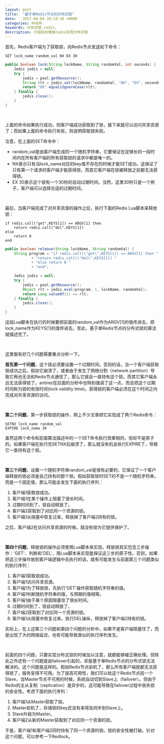 ```yaml
---
layout: post
title:  "基于单Redis节点的分布式锁"
date:   2017-04-04 20:19:16 +0800
categories: 中间件
keywords: 分布式锁,redis,
description: 介绍如何使用redis实现分布式锁
---
```

首先，Redis客户端为了获取锁，向Redis节点发送如下命令：

```
SET lock_name random_val NX EX 30
```

```java
public boolean lock(String lockName, String randomVal, int seconds) {
    Jedis jedis = null;
    try {
        jedis = pool.getResource();
        String rlt = jedis.set(lockName, randomVal, "NX", "EX", seconds);
        return "OK".equalsIgnoreCase(rlt);
    } finally {
        jedis.close();
    }
}
```

<br/>

上面的命令如果执行成功，则客户端成功获取到了锁，接下来就可以访问共享资源了；而如果上面的命令执行失败，则说明获取锁失败。

注意，在上面的SET命令中：

* random_val是由客户端生成的一个随机字符串，它要保证在足够长的一段时间内在所有客户端的所有获取锁的请求中都是唯一的。
* NX表示只有当lock_name对应的key值不存在的时候才能SET成功。这保证了只有第一个请求的客户端才能获得锁，而其它客户端在锁被释放之前都无法获得锁。
* EX 30表示这个锁有一个30秒的自动过期时间。当然，这里30秒只是一个例子，客户端可以选择合适的过期时间。

<br/>

最后，当客户端完成了对共享资源的操作之后，执行下面的Redis Lua脚本来释放锁：

```
if redis.call("get",KEYS[1]) == ARGV[1] then
    return redis.call("del",KEYS[1])
else
    return 0
end
```

```java
public boolean release(String lockName, String randomVal) {
    String program = "if redis.call(\"get\",KEYS[1]) == ARGV[1] then "
            + "return redis.call(\"del\",KEYS[1]) "
            + "else return 0 "
            + "end";

    Jedis jedis = null;
    try {
        jedis = pool.getResource();
        Object rlt = jedis.eval(program, 1, lockName, randomVal);
        return Long.valueOf(1) == rlt;
    } finally {
        jedis.close();
    }
}
```

这段Lua脚本在执行的时候要把前面的random_val作为ARGV[1]的值传进去，把lock_name作为KEYS[1]的值传进去。至此，基于单Redis节点的分布式锁的算法就描述完了。

<br/>

这里面有好几个问题需要重点分析一下。

**首先第一个问题**，这个锁必须要设置一个过期时间。否则的话，当一个客户端获取锁成功之后，假如它崩溃了，或者由于发生了网络分割（network partition）导致它再也无法和Redis节点通信了，那么它就会一直持有这个锁，而其它客户端永远无法获得锁了。antirez在后面的分析中也特别强调了这一点，而且把这个过期时间称为锁的有效时间(lock validity time)。获得锁的客户端必须在这个时间之内完成对共享资源的访问。

<br/>

**第二个问题**，第一步获取锁的操作，网上不少文章把它实现成了两个Redis命令：

```
SETNX lock_name random_val
EXPIRE lock_name 30
```

虽然这两个命令和前面算法描述中的一个SET命令执行效果相同，但却不是原子的。如果客户端在执行完SETNX后崩溃了，那么就没有机会执行EXPIRE了，导致它一直持有这个锁。

<br/>

**第三个问题**，设置一个随机字符串random_val是很有必要的，它保证了一个客户端释放的锁必须是自己持有的那个锁。假如获取锁时SET的不是一个随机字符串，而是一个固定值，那么可能会发生下面的执行序列：

1. 客户端1获取锁成功。
2. 客户端1在某个操作上阻塞了很长时间。
3. 过期时间到了，锁自动释放了。
4. 客户端2获取到了对应同一个资源的锁。
5. 客户端1从阻塞中恢复过来，释放掉了客户端2持有的锁。

之后，客户端2在访问共享资源的时候，就没有锁为它提供保护了。

<br/>

**第四个问题**，释放锁的操作必须使用Lua脚本来实现。释放锁其实包含三步操作：'GET'、判断和'DEL'，用Lua脚本来实现能保证这三步的原子性。否则，如果把这三步操作放到客户端逻辑中去执行的话，就有可能发生与前面第三个问题类似的执行序列：

1. 客户端1获取锁成功。
2. 客户端1访问共享资源。
3. 客户端1为了释放锁，先执行'GET'操作获取随机字符串的值。
4. 客户端1判断随机字符串的值，与预期的值相等。
5. 客户端1由于某个原因阻塞住了很长时间。
6. 过期时间到了，锁自动释放了。
7. 客户端2获取到了对应同一个资源的锁。
8. 客户端1从阻塞中恢复过来，执行DEL操纵，释放掉了客户端2持有的锁。

实际上，在上述第三个问题和第四个问题的分析中，如果不是客户端阻塞住了，而是出现了大的网络延迟，也有可能导致类似的执行序列发生。

<br/>

前面的四个问题，只要实现分布式锁的时候加以注意，就都能够被正确处理。但除此之外还有一个问题是由failover引起的，却是基于单Redis节点的分布式锁无法解决的。这个问题是这样的。假如Redis节点宕机了，那么所有客户端就都无法获得锁了，服务变得不可用。为了提高可用性，我们可以给这个Redis节点挂一个Slave，当Master节点不可用的时候，系统自动切到Slave上（failover）。但由于Redis的主从复制（replication）是异步的，这可能导致在failover过程中丧失锁的安全性。考虑下面的执行序列：

1. 客户端1从Master获取了锁。
2. Master宕机了，存储锁的key还没有来得及同步到Slave上。
3. Slave升级为Master。
4. 客户端2从新的Master获取到了对应同一个资源的锁。

于是，客户端1和客户端2同时持有了同一个资源的锁。锁的安全性被打破。针对这个问题，可以参考一下Redlock。
